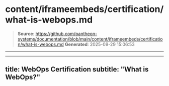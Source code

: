 # content/iframeembeds/certification/what-is-webops.md

> **Source**: https://github.com/pantheon-systems/documentation/blob/main/content/iframeembeds/certification/what-is-webops.md
> **Generated**: 2025-09-29 15:06:53

---

---
title: WebOps Certification
subtitle: "What is WebOps?"
---

<Partial file="certification-guide/what-is-webops.md" />
